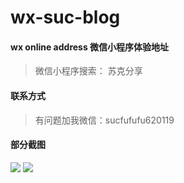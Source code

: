 # wx-suc-blog

#### wx online address 微信小程序体验地址
> 微信小程序搜索： 苏克分享

#### 联系方式  
> 有问题加我微信：sucfufufu620119

####  部分截图

![](https://cdn.jsdelivr.net/gh/wangsrGit119/wangsr-image-bucket/img-article/wx_blog_202012010001.png)
![](https://cdn.jsdelivr.net/gh/wangsrGit119/wangsr-image-bucket/img-article/wx_blog_202012010002.png)


